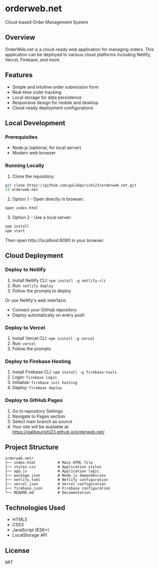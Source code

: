 # orderweb.net
Cloud-based Order Management System

## Overview
OrderWeb.net is a cloud-ready web application for managing orders. This application can be deployed to various cloud platforms including Netlify, Vercel, Firebase, and more.

## Features
- Simple and intuitive order submission form
- Real-time order tracking
- Local storage for data persistence
- Responsive design for mobile and desktop
- Cloud-ready deployment configurations

## Local Development

### Prerequisites
- Node.js (optional, for local server)
- Modern web browser

### Running Locally

1. Clone the repository:
```bash
git clone https://github.com/galibqurishi23/orderweb.net.git
cd orderweb.net
```

2. Option 1 - Open directly in browser:
```bash
open index.html
```

3. Option 2 - Use a local server:
```bash
npm install
npm start
```

Then open http://localhost:8080 in your browser.

## Cloud Deployment

### Deploy to Netlify
1. Install Netlify CLI: `npm install -g netlify-cli`
2. Run: `netlify deploy`
3. Follow the prompts to deploy

Or use Netlify's web interface:
- Connect your GitHub repository
- Deploy automatically on every push

### Deploy to Vercel
1. Install Vercel CLI: `npm install -g vercel`
2. Run: `vercel`
3. Follow the prompts

### Deploy to Firebase Hosting
1. Install Firebase CLI: `npm install -g firebase-tools`
2. Login: `firebase login`
3. Initialize: `firebase init hosting`
4. Deploy: `firebase deploy`

### Deploy to GitHub Pages
1. Go to repository Settings
2. Navigate to Pages section
3. Select main branch as source
4. Your site will be available at: https://galibqurishi23.github.io/orderweb.net/

## Project Structure
```
orderweb.net/
├── index.html          # Main HTML file
├── styles.css          # Application styles
├── app.js              # Application logic
├── package.json        # Node.js dependencies
├── netlify.toml        # Netlify configuration
├── vercel.json         # Vercel configuration
├── firebase.json       # Firebase configuration
└── README.md           # Documentation
```

## Technologies Used
- HTML5
- CSS3
- JavaScript (ES6+)
- LocalStorage API

## License
MIT
